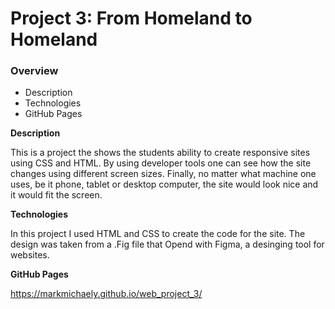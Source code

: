 # Project 3: From Homeland to Homeland

### Overview

- Description
- Technologies
- GitHub Pages

**Description**

This is a project the shows the students ability to create responsive sites using CSS and HTML. By using developer tools one can see how the site changes using different screen sizes. Finally, no matter what machine one uses, be it phone, tablet or desktop computer, the site would look nice and it would fit the screen.

**Technologies**

In this project I used HTML and CSS to create the code for the site.
The design was taken from a .Fig file that Opend with Figma, a desinging tool for websites.

**GitHub Pages**

https://markmichaely.github.io/web_project_3/
